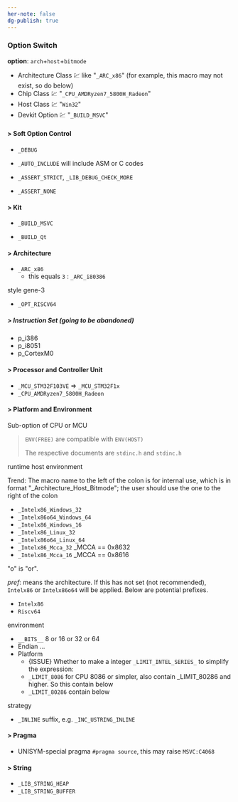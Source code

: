 ```yaml
---
her-note: false
dg-publish: true
---
```


### Option Switch

**option**: `arch`+`host`+`bitmode`
- Architecture Class :chart: like "`_ARC_x86`" (for example, this macro may not exist, so do below)
- Chip Class :chart: "`_CPU_AMDRyzen7_5800H_Radeon`"
- Host Class :chart: "`Win32`"
- Devkit Option :chart: "`_BUILD_MSVC`"

#### > Soft Option Control

- `_DEBUG`

- `_AUTO_INCLUDE` will include ASM or C codes

- `_ASSERT_STRICT`, `_LIB_DEBUG_CHECK_MORE`

- `_ASSERT_NONE`

#### > Kit

- `_BUILD_MSVC`

- `_BUILD_Qt` 

#### > Architecture

- `_ARC_x86` 
    - this equals `3` : `_ARC_i80386`

style gene-3
- `_OPT_RISCV64`

##### > Instruction Set (going to be abandoned)

- p_i386
- p_i8051
- p_CortexM0

#### > Processor and Controller Unit

- `_MCU_STM32F103VE` => `_MCU_STM32F1x`
- `_CPU_AMDRyzen7_5800H_Radeon`

#### > Platform and Environment

Sub-option of CPU or MCU

> `ENV(FREE)` are compatible with `ENV(HOST)` 
>
> The respective documents are `stdinc.h` and `stdinc.h` 

runtime host environment

Trend: The macro name to the left of the colon is for internal use, which is in format "_Architecture_Host_Bitmode"; the user should use the one to the right of the colon

- `_Intelx86_Windows_32`
- `_Intelx86o64_Windows_64`
- `_Intelx86_Windows_16`
- `_Intelx86_Linux_32`
- `_Intelx86o64_Linux_64`
- `_Intelx86_Mcca_32` _MCCA == 0x8632
- `_Intelx86_Mcca_16` _MCCA == 0x8616

"o" is "or".

*pref*: means the architecture. If this has not set (not recommended), `Intelx86` or `Intelx86o64` will be applied. Below are potential prefixes.
- `Intelx86`
- `Riscv64`

environment

- `__BITS__` 8 or 16 or 32 or 64
- Endian ... 
- Platform
    - {ISSUE} Whether to make a integer `_LIMIT_INTEL_SERIES_` to simplify the expression: 
    - `_LIMIT_8086` for CPU 8086 or simpler, also contain _LIMIT_80286 and higher. So this contain below
    - `_LIMIT_80286`  contain below


strategy

- `_INLINE` suffix, e.g. `_INC_USTRING_INLINE`  





#### > Pragma

- UNISYM-special pragma `#pragma source`, this may raise `MSVC:C4068`

#### > String

- `_LIB_STRING_HEAP`
- `_LIB_STRING_BUFFER`


